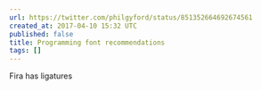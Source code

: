 ```yaml
---
url: https://twitter.com/philgyford/status/851352664692674561
created_at: 2017-04-10 15:32 UTC
published: false
title: Programming font recommendations
tags: []
---
```


Fira has ligatures
